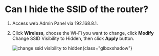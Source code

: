 # Can I hide the SSID of the router?

1. Access web Admin Panel via 192.168.8.1.
2. Click **Wireless**, choose the Wi-Fi you want to change, click **Modify**
Change SSID Visibility to Hidden, then click **Apply** button.

    ![change ssid visibility to hidden](https://static.gl-inet.com/docs/router/en/3/tutorials/hide_ssid/hide_ssid.jpg){class="glboxshadow"}
